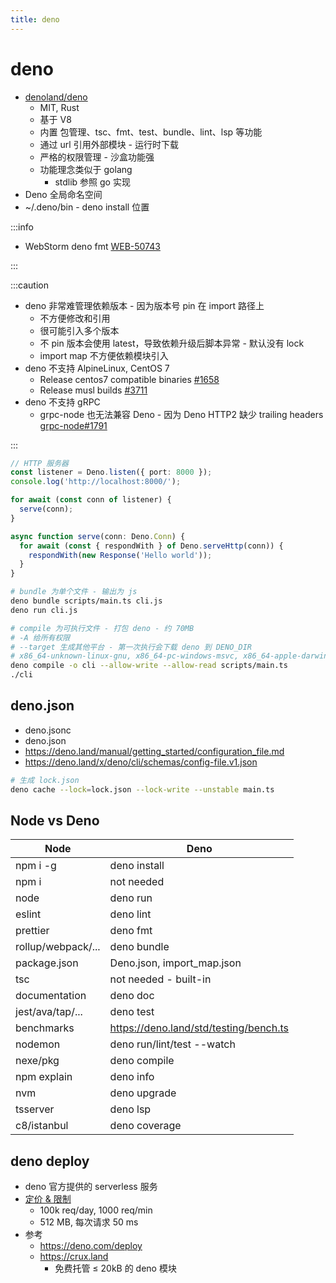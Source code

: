 ```yaml
---
title: deno
---
```


# deno

- [denoland/deno](https://github.com/denoland/deno)
  - MIT, Rust
  - 基于 V8
  - 内置 包管理、tsc、fmt、test、bundle、lint、lsp 等功能
  - 通过 url 引用外部模块 - 运行时下载
  - 严格的权限管理 - 沙盒功能强
  - 功能理念类似于 golang
    - stdlib 参照 go 实现
- Deno 全局命名空间
- ~/.deno/bin - deno install 位置

:::info

- WebStorm deno fmt [WEB-50743](https://youtrack.jetbrains.com/issue/WEB-50743/Support-deno-fmt-as-formatter)

:::

:::caution

- deno 非常难管理依赖版本 - 因为版本号 pin 在 import 路径上
  - 不方便修改和引用
  - 很可能引入多个版本
  - 不 pin 版本会使用 latest，导致依赖升级后脚本异常 - 默认没有 lock
  - import map 不方便依赖模块引入
- deno 不支持 AlpineLinux, CentOS 7
  - Release centos7 compatible binaries [#1658](https://github.com/denoland/deno/issues/1658)
  - Release musl builds [#3711](https://github.com/denoland/deno/issues/3711)
- deno 不支持 gRPC
  - grpc-node 也无法兼容 Deno - 因为 Deno HTTP2 缺少 trailing headers [grpc-node#1791](https://github.com/grpc/grpc-node/issues/1791#issuecomment-911984475)

:::

```ts
// HTTP 服务器
const listener = Deno.listen({ port: 8000 });
console.log('http://localhost:8000/');

for await (const conn of listener) {
  serve(conn);
}

async function serve(conn: Deno.Conn) {
  for await (const { respondWith } of Deno.serveHttp(conn)) {
    respondWith(new Response('Hello world'));
  }
}
```

```bash
# bundle 为单个文件 - 输出为 js
deno bundle scripts/main.ts cli.js
deno run cli.js

# compile 为可执行文件 - 打包 deno - 约 70MB
# -A 给所有权限
# --target 生成其他平台 - 第一次执行会下载 deno 到 DENO_DIR
# x86_64-unknown-linux-gnu, x86_64-pc-windows-msvc, x86_64-apple-darwin, aarch64-apple-darwin
deno compile -o cli --allow-write --allow-read scripts/main.ts
./cli
```

## deno.json

- deno.jsonc
- deno.json
- https://deno.land/manual/getting_started/configuration_file.md
- https://deno.land/x/deno/cli/schemas/config-file.v1.json

```bash
# 生成 lock.json
deno cache --lock=lock.json --lock-write --unstable main.ts
```

## Node vs Deno

| Node               | Deno                                   |
| ------------------ | -------------------------------------- |
| npm i -g           | deno install                           |
| npm i              | not needed                             |
| node               | deno run                               |
| eslint             | deno lint                              |
| prettier           | deno fmt                               |
| rollup/webpack/... | deno bundle                            |
| package.json       | Deno.json, import_map.json             |
| tsc                | not needed - built-in                  |
| documentation      | deno doc                               |
| jest/ava/tap/...   | deno test                              |
| benchmarks         | https://deno.land/std/testing/bench.ts |
| nodemon            | deno run/lint/test --watch             |
| nexe/pkg           | deno compile                           |
| npm explain        | deno info                              |
| nvm                | deno upgrade                           |
| tsserver           | deno lsp                               |
| c8/istanbul        | deno coverage                          |

## deno deploy

- deno 官方提供的 serverless 服务
- [定价 & 限制](https://deno.com/deploy/docs/pricing-and-limits)
  - 100k req/day, 1000 req/min
  - 512 MB, 每次请求 50 ms
- 参考
  - https://deno.com/deploy
  - https://crux.land
    - 免费托管 ≤ 20kB 的 deno 模块
